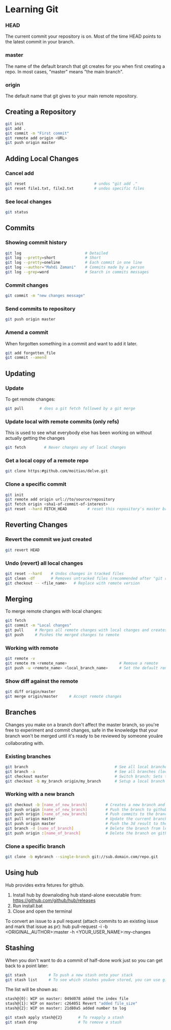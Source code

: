 # Learning Git

### HEAD
The current commit your repository is on. Most of the time HEAD points to the latest commit in your branch.

### master
The name of the default branch that git creates for you when first creating a repo. In most cases, "master" means "the main branch".

### origin
The default name that git gives to your main remote repository.

## Creating a Repository
```bash
git init
git add .
git commit -m "First commit"
git remote add origin <URL>
git push origin master
```

## Adding Local Changes

### Cancel add
```bash
git reset				               # undos "git add ."
git reset file1.txt, file2.txt 		   # undos specific files
```

### See local changes
```bash
git status
```

## Commits

### Showing commit history
```bash
git log                            # Detailed
git log --pretty=short             # Short
git log --pretty=oneline           # Each commit in one line
git log --author="Mahdi Zamani"    # Commits made by a person
git log --grep=word                # Search in commits messages
```

### Commit changes
```bash
git commit -m "new changes message"
```

### Send commits to repository
```bash
git push origin master
```

### Amend a commit
When forgotten something in a commit and want to add it later.
```bash
git add forgotten_file
git commit --amend
```

## Updating

### Update
To get remote changes:
```bash
git pull       # does a git fetch followed by a git merge
```

### Update local with remote commits (only refs)
This is used to see what everybody else has been working on without actually getting the changes
```bash
git fetch	     # Never changes any of local changes
```

### Get a local copy of a remote repo
```bash
git clone https:#github.com/moitias/delve.git
```

### Clone a specific commit
```bash
git init
git remote add origin url://to/source/repository
git fetch origin <sha1-of-commit-of-interest>
git reset --hard FETCH_HEAD			# reset this repository's master branch to the commit of interest (if needed)
```

## Reverting Changes

### Revert the commit we just created
```bash
git revert HEAD
```

### Undo (revert) all local changes
```bash
git reset --hard	# Undos changes in tracked files
git clean -df		# Removes untracked files (recommended after "git reset --hard")
git checkout -- <file_name>   # Replace with remote version
```

## Merging

To merge remote changes with local changes:
```bash
git fetch
git commit -m "Local changes"
git pull     # Merges all remote changes with local changes and creates a new commit with message "Merge branch 'master' of https:#github.com/mahdiz/MpcLib.git"
git push     # Pushes the merged changes to remote
```

### Working with remote
```bash
git remote -v
git remote rm <remote_name>                       # Remove a remote
git push -u <remote_name> <local_branch_name>     # Set the default remote
```

### Show diff against the remote
```bash
git diff origin/master
git merge origin/master		# Accept remote changes
```

## Branches
Changes you make on a branch don't affect the master branch, so you're free to experiment and commit changes, safe in the knowledge that your branch won't be merged until it's ready to be reviewed by someone youâre collaborating with.

### Existing branches
```bash
git branch				                        # See all local branches of this repo
git branch -a							        # See all branches (local and remote)
git checkout master                             # Switch branch: Sets the current branch to another branch
git checkout -b my_branch origin/my_branch		# Setup a local branch to track a remote branch origin/my_branch
```

### Working with a new branch
```bash
git checkout -b [name_of_new_branch]        # Creates a new branch and sets the current branch to the new one
git push origin [name_of_new_branch]        # Push the branch to github to have a copy of the branch there
git push origin [name_of_new_branch]        # Push commits to the branch on github
git pull origin master			            # Update the current branch by merging the master branch changes
git push origin master			            # Push the 3d result to the master branch
git branch -d [name_of_branch]		        # Delete the branch from local filesystem
git push origin :[name_of_branch]	        # Delete the branch on github
```

### Clone a specific branch
```bash
git clone -b mybranch --single-branch git://sub.domain.com/repo.git
```

## Using hub
Hub provides extra fetures for github.
1. Install hub by downaloding hub stand-alone executable from: https://github.com/github/hub/releases
2. Run install.bat
3. Close and open the terminal

To convert an issue to a pull request (attach commits to an existing issue and mark that issue as pr):
hub pull-request -i <ISSUE-NUMBER> -b <ORIGINAL_AUTHOR>:master -h <YOUR_USER_NAME>:my-changes 


## Stashing
When you don't want to do a commit of half-done work just so you can get back to a point later:
```bash
git stash          # To push a new stash onto your stack
git stash list     # To see which stashes youâve stored, you can use git stash list
```
The list will be shown as:
```bash
stash@{0}: WIP on master: 049d078 added the index file
stash@{1}: WIP on master: c264051 Revert "added file_size"
stash@{2}: WIP on master: 21d80a5 added number to log
```

```bash
git stash apply stash@{2}		# To reapply a stash
git stash drop					# To remove a stash
```
